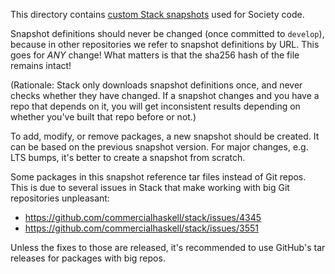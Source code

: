 This directory contains [custom Stack snapshots][custom] used for Society code.

[custom]: https://docs.haskellstack.org/en/stable/custom_snapshot/

Snapshot definitions should never be changed (once committed to `develop`), because in other
repositories we refer to snapshot definitions by URL.  This goes for *ANY* change!  What
matters is that the sha256 hash of the file remains intact!

(Rationale: Stack only downloads snapshot definitions once, and never checks whether they have
changed. If a snapshot changes and you have a repo that depends on it, you will get
inconsistent results depending on whether you've built that repo before or not.)

To add, modify, or remove packages, a new snapshot should be created. It can be based on the
previous snapshot version. For major changes, e.g. LTS bumps, it's better to create a snapshot
from scratch.

Some packages in this snapshot reference tar files instead of Git repos. This is due to
several issues in Stack that make working with big Git repositories unpleasant:

  * https://github.com/commercialhaskell/stack/issues/4345
  * https://github.com/commercialhaskell/stack/issues/3551

Unless the fixes to those are released, it's recommended to use GitHub's tar releases for
packages with big repos.

